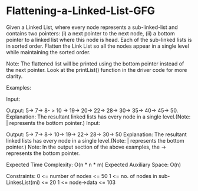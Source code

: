 # Flattening-a-Linked-List-GFG
Given a Linked List, where every node represents a sub-linked-list and contains two pointers:
(i) a next pointer to the next node,
(ii) a bottom pointer to a linked list where this node is head.
Each of the sub-linked lists is in sorted order.
Flatten the Link List so all the nodes appear in a single level while maintaining the sorted order.

Note: The flattened list will be printed using the bottom pointer instead of the next pointer. Look at the printList() function in the driver code for more clarity.

Examples:

Input:

Output:  5-> 7-> 8- > 10 -> 19-> 20-> 22-> 28-> 30-> 35-> 40-> 45-> 50.
Explanation: The resultant linked lists has every node in a single level.(Note: | represents the bottom pointer.)
Input:
 
Output: 5-> 7-> 8-> 10-> 19-> 22-> 28-> 30-> 50
Explanation: The resultant linked lists has every node in a single level.(Note: | represents the bottom pointer.)
Note: In the output section of the above examples, the -> represents the bottom pointer.

Expected Time Complexity: O(n * n * m)
Expected Auxiliary Space: O(n)

Constraints:
0 <= number of nodes <= 50
1 <= no. of nodes in sub-LinkesList(mi) <= 20
1 <= node->data <= 103
